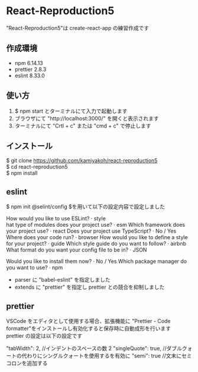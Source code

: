 # React-Reproduction5

"React-Reproduction5"は create-react-app の練習作成です

## 作成環境

- npm 6.14.13
- prettier 2.8.3
- eslint 8.33.0

## 使い方

1. $ npm start とターミナルにて入力で起動します
2. ブラウザにて "http://localhost:3000/" を開くと表示されます
3. ターミナルにて "Crtl + c" または "cmd + c" で停止します

## インストール

$ git clone https://github.com/kamiyakoh/react-reproduction5  
$ cd react-reproduction5  
$ npm install

## eslint

$ npm init @selint/config $を用いて以下の設定内容で設定しました

How would you like to use ESLint? · style  
hat type of modules does your project use? · esm
Which framework does your project use? · react
Does your project use TypeScript? · No / Yes
Where does your code run? · browser
How would you like to define a style for your project? · guide
Which style guide do you want to follow? · airbnb  
What format do you want your config file to be in? · JSON

Would you like to install them now? · No / Yes
Which package manager do you want to use? · npm

* parser に "babel-eslint" を指定しました
* extends に "prettier" を指定し prettier との競合を抑制しました

## prettier

VSCode をエディタとして使用する場合、拡張機能に "Prettier - Code formatter"をインストールし有効化すると保存時に自動成形を行います  
prettier の設定は以下の設定です

"tabWidth": 2, //インデントのスペースの数 2
"singleQuote": true, //ダブルクォートの代わりにシングルクォートを使用するを有効に
"semi": true //文末にセミコロンを追加する
